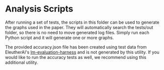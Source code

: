 # Analysis Scripts

After running a set of tests, the scripts in this folder can be used to generate the graphs used in the paper. They will automatically search the tests/out folder, so there is no need to move generated log files. Simply run each Python script and it will generate one or more graphs.

The provided accuracy.json file has been created using test data from EleutherAI's [lm-evaluation-harness](https://github.com/EleutherAI/lm-evaluation-harness) and is not generated by this utility. If you would like to run the accuracy tests as well, we recommend using this additional utility.